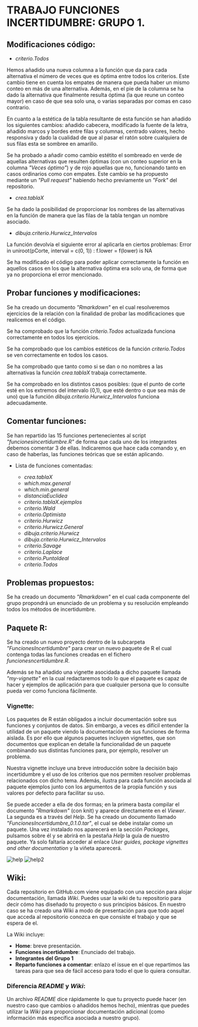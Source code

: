 # TRABAJO FUNCIONES INCERTIDUMBRE: GRUPO 1.
 
## Modificaciones código:
 
 * *criterio.Todos*
 
Hemos añadido una nueva columna a la función que da para cada alternativa el número de veces que es óptima entre todos los criterios. Este cambio tiene en cuenta los
empates de manera que pueda haber un mismo conteo en más de una alternativa.
Además, en el pie de la columna se ha dado la alternativa que finalmente resulta óptima (la que reune un conteo mayor) en caso de que sea solo una, o varias separadas
por comas en caso contrario.

En cuanto a la estética de la tabla resultante de esta función se han añadido los siguientes cambios: añadido cabecera, modificado la fuente de la letra, añadido marcos y bordes entre filas y columnas, centrado valores, hecho responsiva y dado la cualidad de que al pasar el ratón sobre cualquiera de sus filas esta se sombree en amarillo.

Se ha probado a añadir como cambio estétito el sombreado en verde de aquellas alternativas que resulten óptimas (con un conteo superior en la columna _"Veces óptimo"_)
y de rojo aquellas que no, funcionando tanto en casos ordinarios como con empates. Este cambio se ha propuesto mediante un _"Pull request"_ habiendo hecho previamente un _"Fork"_ del repositorio.

  * *crea.tablaX*
  
 Se ha dado la posibilidad de proporcionar los nombres de las alternativas en la función de manera que las filas de la tabla tengan un nombre asociado.
 
 * *dibuja.criterio.Hurwicz_Intervalos*
 
 La función devolvía el siguiente error al aplicarla en ciertos problemas:
 Error in uniroot(pCorte, interval = c(0, 1)) : f.lower = f(lower) is NA
 
 Se ha modificado el código para poder aplicar correctamente la función en
 aquellos casos en los que la alternativa óptima era solo una, de forma que ya
 no proporciona el error mencionado.
 
 ## Probar funciones y modificaciones:
 
 Se ha creado un documento *"Rmarkdown"* en el cual resolveremos ejercicios de la relación con la finalidad de probar las modificaciones que realicemos en el código.
 
 Se ha comprobado que la función _criterio.Todos_ actualizada funciona correctamente en todos los ejercicios.
 
 Se ha comprobado que los cambios estéticos de la función _criterio.Todos_ se ven correctamente en todos los casos.

 Se ha comprobado que tanto como si se dan o no nombres a las alternativas la función _crea.tablaX_ trabaja correctamente.
 
 Se ha comprobado en los distintos casos posibles: (que el punto de corte esté en los extremos del intervalo (0,1), que esté dentro o que sea más de uno) que la función _dibuja.criterio.Hurwicz_Intervalos_ funciona adecuadamente.
  
## Comentar funciones:
 
Se han repartido las 15 funciones pertenecientes al script *"funcionesincertidumbre.R"* de forma que cada uno de los integrantes debemos comentar 3 de ellas. Indicaremos que hace cada comando y, en caso de haberlas, las funciones teóricas que se están aplicando.

* Lista de funciones comentadas:

  - _crea.tablaX_
  - _which.max.general_
  - _which.min.general_
  - _distanciaEuclidea_
  - _criterio.tablaX.ejemplos_
  - _criterio.Wald_
  - _criterio.Optimista_
  - _criterio.Hurwicz_
  - _criterio.Hurwicz.General_
  - _dibuja.criterio.Hurwicz_
  - _dibuja.criterio.Hurwicz_Intervalos_
  - _criterio.Savage_
  - _criterio.Laplace_
  - _criterio.PuntoIdeal_
  - _criterio.Todos_
  
## Problemas propuestos:
 
Se ha creado un documento *"Rmarkdown"* en el cual cada componente del grupo propondrá un enunciado de un problema y su
resolución empleando todos los métodos de incertidumbre.

## Paquete R:

Se ha creado un nuevo proyecto dentro de la subcarpeta _"FuncionesIncertidumbre"_ para crear un nuevo paquete de R el cual contenga todas las funciones creadas en el 
fichero _funcionesncertidumbre.R_.

Además se ha añadido una vignette asocidada a dicho paquete llamada _"my-vignette"_ en la cual redactaremos todo lo que el paquete es capaz de hacer y ejemplos de aplicación para que cualquier persona que lo consulte pueda ver como funciona fácilmente.

### Vignette:

Los paquetes de R están obligados a incluir documentación sobre sus funciones y conjuntos de datos. Sin embargo, a veces es difícil entender la utilidad de un paquete viendo la documentación de sus funciones de forma aislada. Es por ello que algunos paquetes incluyen vignettes, que son documentos que explican en detalle la funcionalidad de un paquete combinando sus distintas funciones para, por ejemplo, resolver un problema. 

Nuestra vignette incluye una breve introducción sobre la decisión bajo incertidumbre y el uso de los criterios que nos permiten resolver problemas relacionados con 
dicho tema. Además, ilustra para cada función asociada al paquete ejemplos junto con los argumentos de la propia función y sus valores por defecto para facilitar su
uso.

Se puede acceder a ella de dos formas; en la primera basta compilar el documento _"Rmarkdown"_ (con knit) y aparece directamente en el _Viewer_. La segunda es a través del _Help_. Se ha creado un documento llamado _"FuncionesIncertidumbre_0.1.0.tar"_, el cual se debe instalar como un paquete. Una vez instalado nos aparecerá en la sección _Packages_, pulsamos sobre él y se abrirá en la pestaña _Help_ la guía de nuestro paquete. Ya solo faltaría acceder al enlace _User guides, package vignettes and other documentation_ y la viñeta aparecerá.

![help](https://user-images.githubusercontent.com/113537202/199810698-238b55e4-f693-4712-a638-e11a4f65db9e.png)
![help2](https://user-images.githubusercontent.com/113537202/199810731-35f5051b-2b14-4444-8863-ea9db2bc88eb.png)


## Wiki:

Cada repositorio en GitHub.com viene equipado con una sección para alojar documentación, llamada _Wiki_. Puedes usar la wiki de tu repositorio para decir cómo has 
diseñado tu proyecto o sus principios básicos. En nuestro caso se ha creado una Wiki a modo de presentación para que todo aquel que acceda al repositorio conozca
en que consiste el trabajo y que se espera de el. 

La Wiki incluye:
* **Home**: breve presentación.
* **Funciones incertidumbre**: Enunciado del trabajo.
* **Integrantes del Grupo 1**
* **Reparto funciones a comentar**: enlazo el issue en el que repartimos las tareas para que sea de fácil acceso para todo el que lo quiera consultar.

### Diferencia _README_ y _Wiki_:

Un archivo _README_ dice rápidamente lo que tu proyecto puede hacer (en nuestro caso que cambios o añadidos hemos hecho), mientras que puedes utilizar la _Wiki_ para 
proporcionar documentación adicional (como información más específica asociada a nuestro grupo).


